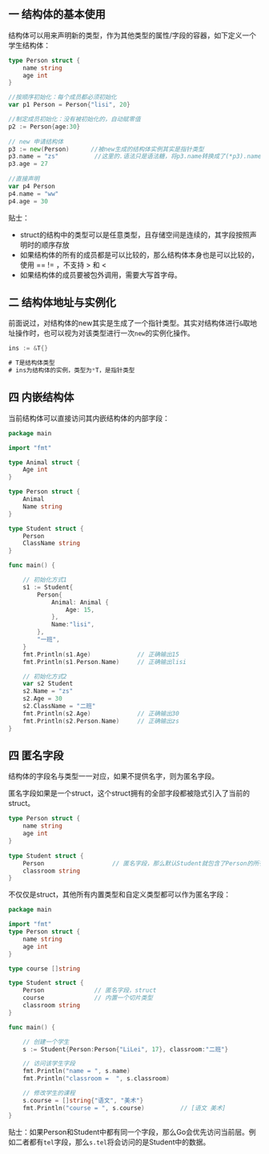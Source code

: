 ## 一 结构体的基本使用

结构体可以用来声明新的类型，作为其他类型的属性/字段的容器，如下定义一个学生结构体：
```go
type Person struct {
	name string
	age int
}

//按顺序初始化：每个成员都必须初始化
var p1 Person = Person{"lisi", 20}

//制定成员初始化：没有被初始化的，自动赋零值
p2 := Person{age:30}
	
// new 申请结构体
p3 := new(Person)      //被new生成的结构体实例其实是指针类型
p3.name = "zs"          //这里的.语法只是语法糖，将p3.name转换成了(*p3).name
p3.age = 27
	
//直接声明
var p4 Person
p4.name = "ww"
p4.age = 30
```

贴士：
- struct的结构中的类型可以是任意类型，且存储空间是连续的，其字段按照声明时的顺序存放  
- 如果结构体的所有的成员都是可以比较的，那么结构体本身也是可以比较的，使用 == != ，不支持 > 和 <
- 如果结构体的成员要被包外调用，需要大写首字母。

## 二 结构体地址与实例化

前面说过，对结构体的new其实是生成了一个指针类型。其实对结构体进行`&`取地址操作时，也可以视为对该类型进行一次`new`的实例化操作。

```go
ins := &T{}

# T是结构体类型
# ins为结构体的实例，类型为*T，是指针类型
```

## 四 内嵌结构体

当前结构体可以直接访问其内嵌结构体的内部字段：
```go
package main

import "fmt"

type Animal struct {
	Age int
}

type Person struct {
	Animal
	Name string
}

type Student struct {
	Person
	ClassName string
}

func main() {

	// 初始化方式1
	s1 := Student{
		Person{
			Animal: Animal {
				Age: 15,
			},
			Name:"lisi",
		},
		"一班",
	}
	fmt.Println(s1.Age)				// 正确输出15
	fmt.Println(s1.Person.Name)		// 正确输出lisi

	// 初始化方式2
	var s2 Student
	s2.Name = "zs"
	s2.Age = 30
	s2.ClassName = "二班"
	fmt.Println(s2.Age)				// 正确输出30
	fmt.Println(s2.Person.Name)		// 正确输出zs
}
```

## 四 匿名字段

结构体的字段名与类型一一对应，如果不提供名字，则为匿名字段。

匿名字段如果是一个struct，这个struct拥有的全部字段都被隐式引入了当前的struct。

```go
type Person struct {
    name string
    age int
}
    
type Student struct {
    Person                   // 匿名字段，那么默认Student就包含了Person的所有字段
    classroom string
}
```

不仅仅是struct，其他所有内置类型和自定义类型都可以作为匿名字段：
```go
package main

import "fmt"
type Person struct {
	name string
	age int
}

type course []string

type Student struct {
	Person 				// 匿名字段，struct
	course				// 内置一个切片类型
	classroom string
}

func main() {

	// 创建一个学生
	s := Student{Person:Person{"LiLei", 17}, classroom:"二班"}

	// 访问该学生字段
	fmt.Println("name = ", s.name)
	fmt.Println("classroom =  ", s.classroom)

	// 修改学生的课程
	s.course = []string{"语文", "美术"}
	fmt.Println("course = ", s.course)			// [语文 美术]
}
```

贴士：如果Person和Student中都有同一个字段，那么Go会优先访问当前层。例如二者都有`tel`字段，那么`s.tel`将会访问的是Student中的数据。
